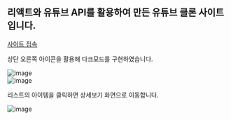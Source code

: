 ## 리액트와 유튜브 API를 활용하여 만든 유튜브 클론 사이트입니다.  
  
[사이트 접속]([https://animated-paletas-7e6e4b.netlify.app])  

  
상단 오른쪽 아이콘을 활용해 다크모드를 구현하였습니다.  
  
![image](https://github.com/DaYoung-woo/react-youtube-app/assets/131967254/0aea750d-dfc2-49ca-88b5-108e896a58f1)  
![image](https://github.com/DaYoung-woo/react-youtube-app/assets/131967254/3a9ea2bf-e4a1-4d50-bc88-56fc34f97636)  

    
리스트의 아이템을 클릭하면 상세보기 화면으로 이동합니다.  
  
![image](https://github.com/DaYoung-woo/react-youtube-app/assets/131967254/be97c30d-ee7d-499d-9600-944c7f446e41)
